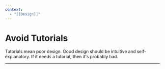 ```yaml
---
context:
  - "[[Design]]"
---
```


# Avoid Tutorials

Tutorials mean poor design. Good design should be intuitive and self-explanatory. If it needs a tutorial, then it's probably bad.

---
